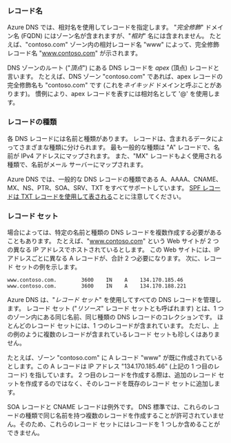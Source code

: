 ### <a name="record-names"></a>レコード名

Azure DNS では、相対名を使用してレコードを指定します。 "*完全修飾*" ドメイン名 (FQDN) にはゾーン名が含まれますが、"*相対*" 名には含まれません。 たとえば、"contoso.com" ゾーン内の相対レコード名 "www" によって、完全修飾レコード名 "www.contoso.com" が示されます。

DNS ゾーンのルート ("*頂点*") にある DNS レコードを *apex* (頂点) レコードと言います。 たとえば、DNS ゾーン "contoso.com" であれば、apex レコードの完全修飾名も "contoso.com" です (これを*ネイキッド* ドメインと呼ぶことがあります)。  慣例により、apex レコードを表すには相対名として '@' を使用します。

### <a name="record-types"></a>レコードの種類

各 DNS レコードには名前と種類があります。 レコードは、含まれるデータによってさまざまな種類に分けられます。 最も一般的な種類は "A" レコードで、名前が IPv4 アドレスにマップされます。 また、"MX" レコードもよく使用される種類で、名前がメール サーバーにマップされます。

Azure DNS では、一般的な DNS レコードの種類である A、AAAA、CNAME、MX、NS、PTR、SOA、SRV、TXT をすべてサポートしています。 [SPF レコードは TXT レコードを使用して表される](../articles/dns/dns-zones-records.md#spf-records)ことに注意してください。

### <a name="record-sets"></a>レコード セット

場合によっては、特定の名前と種類の DNS レコードを複数作成する必要があることもあります。 たとえば、"www.contoso.com" という Web サイトが 2 つの異なる IP アドレスでホストされているとします。 この Web サイトには、IP アドレスごとに異なる A レコードが、合計 2 つ必要になります。 次に、レコード セットの例を示します。

    www.contoso.com.        3600    IN    A    134.170.185.46
    www.contoso.com.        3600    IN    A    134.170.188.221

Azure DNS は、"*レコード セット*" を使用してすべての DNS レコードを管理します。 レコード セット ("*リソース*" レコード セットとも呼ばれます) とは、1 つのゾーン内にある同じ名前、同じ種類の DNS レコードのコレクションです。 ほとんどのレコード セットには、1 つのレコードが含まれています。 ただし、上の例のように複数のレコードが含まれているレコード セットも珍しくはありません。

たとえば、ゾーン "contoso.com" に A レコード "www" が既に作成されているとします。この A レコードは IP アドレス "134.170.185.46" (上記の 1 つ目のレコード) を指しています。  2 つ目のレコードを作成する際は、追加のレコード セットを作成するのではなく、そのレコードを既存のレコード セットに追加します。

SOA レコードと CNAME レコードは例外です。 DNS 標準では、これらのレコードの種類で同じ名前を持つ複数のレコードを作成することが許可されていません。そのため、これらのレコード セットにはレコードを 1 つしか含めることができません。

<!--HONumber=Jan17_HO1-->


